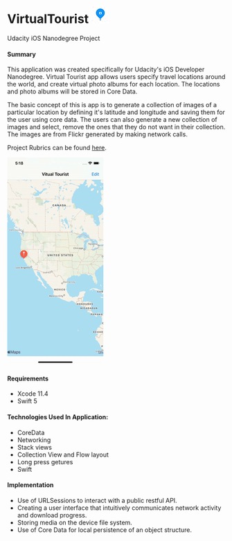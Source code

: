
# VirtualTourist ![](AppScreenshot/40.png) 
Udacity iOS Nanodegree Project

#### Summary 
This application was created specifically for Udacity's iOS Developer Nanodegree. Virtual Tourist app allows users specify travel locations around the world, and create virtual photo albums for each location. The locations and photo albums will be stored in Core Data.

The basic concept of this is app is to generate a collection of images of a particular location by defining it's latitude and longitude and saving them for the user using core data. The users can also generate a new collection of images and select, remove the ones that they do not want in their collection. The images are from Flickr generated by making network calls.  

Project Rubrics can be found [here](https://docs.google.com/document/d/1j-UIi1jJGuNWKoEjEk09wwYf4ebefnwcVrUYbiHh1MI/pub?embedded=true).

![](AppScreenshot/virtualTourist1.gif)

#### Requirements
- Xcode 11.4
- Swift 5

#### Technologies Used In Application:
- CoreData
- Networking
- Stack views
- Collection View and Flow layout
- Long press getures
- Swift

#### Implementation
- Use of URLSessions to interact with a public restful API.
- Creating a user interface that intuitively communicates network activity and download progress.
- Storing media on the device file system.
- Use of Core Data for local persistence of an object structure.


